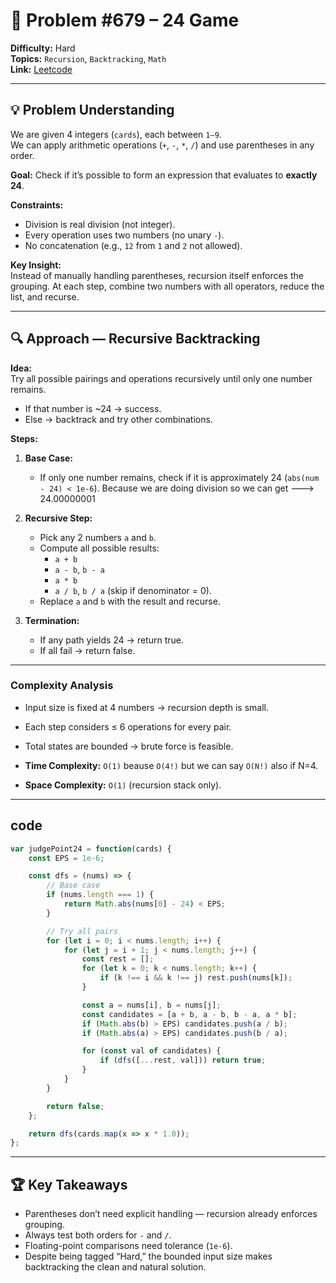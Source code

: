 # 🧩 Problem #679 – 24 Game  

**Difficulty:** Hard  
**Topics:**  `Recursion`, `Backtracking`, `Math`  
**Link:** [Leetcode](https://leetcode.com/problems/24-game/description/)  

---

## 💡 Problem Understanding
We are given 4 integers (`cards`), each between `1–9`.  
We can apply arithmetic operations (`+`, `-`, `*`, `/`) and use parentheses in any order.  

**Goal:** Check if it’s possible to form an expression that evaluates to **exactly 24**.  

**Constraints:**  
- Division is real division (not integer).  
- Every operation uses two numbers (no unary `-`).  
- No concatenation (e.g., `12` from `1` and `2` not allowed).  

**Key Insight:**  
Instead of manually handling parentheses, recursion itself enforces the grouping. At each step, combine two numbers with all operators, reduce the list, and recurse.  

---

## 🔍 Approach — Recursive Backtracking  

**Idea:**  
Try all possible pairings and operations recursively until only one number remains.  
- If that number is ~24 → success.  
- Else → backtrack and try other combinations.  

**Steps:**  
1. **Base Case:**  
   - If only one number remains, check if it is approximately 24 (`abs(num - 24) < 1e-6`). Because we are doing division so we can get ---> 24.00000001 

2. **Recursive Step:**  
   - Pick any 2 numbers `a` and `b`.  
   - Compute all possible results:  
     - `a + b`  
     - `a - b`, `b - a`  
     - `a * b`  
     - `a / b`, `b / a` (skip if denominator = 0).  
   - Replace `a` and `b` with the result and recurse.  

3. **Termination:**  
   - If any path yields 24 → return true.  
   - If all fail → return false.  

---

### Complexity Analysis
- Input size is fixed at 4 numbers → recursion depth is small.  
- Each step considers ≤ 6 operations for every pair.  
- Total states are bounded → brute force is feasible.  

- **Time Complexity:** `O(1)` beause `O(4!)` but we can say `O(N!)` also if N=4.  
- **Space Complexity:** `O(1)` (recursion stack only).  

---

## code 

```javascript []
var judgePoint24 = function(cards) {
    const EPS = 1e-6;

    const dfs = (nums) => {
        // Base case
        if (nums.length === 1) {
            return Math.abs(nums[0] - 24) < EPS;
        }

        // Try all pairs
        for (let i = 0; i < nums.length; i++) {
            for (let j = i + 1; j < nums.length; j++) {
                const rest = [];
                for (let k = 0; k < nums.length; k++) {
                    if (k !== i && k !== j) rest.push(nums[k]);
                }

                const a = nums[i], b = nums[j];
                const candidates = [a + b, a - b, b - a, a * b];
                if (Math.abs(b) > EPS) candidates.push(a / b);
                if (Math.abs(a) > EPS) candidates.push(b / a);

                for (const val of candidates) {
                    if (dfs([...rest, val])) return true;
                }
            }
        }

        return false;
    };

    return dfs(cards.map(x => x * 1.0));
};
```

---

## 🏆 Key Takeaways
- Parentheses don’t need explicit handling — recursion already enforces grouping.  
- Always test both orders for `-` and `/`.  
- Floating-point comparisons need tolerance (`1e-6`).  
- Despite being tagged “Hard,” the bounded input size makes backtracking the clean and natural solution.  
